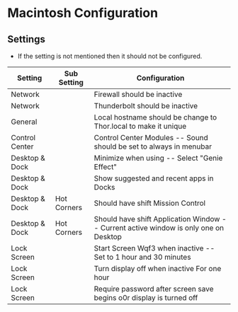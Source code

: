 # Macintosh Configuration

## Settings

* If the setting is not mentioned then it should not be configured.

| Setting | Sub Setting | Configuration | 
| ------- | ------------| ------------- | 
| Network | | Firewall should be inactive |
| Network | | Thunderbolt should be inactive |
| General | | Local hostname should be change to Thor.local to make it unique |
| Control Center | | Control Center Modules -- Sound should be set to always in menubar |
| Desktop & Dock | | Minimize when using -- Select "Genie Effect" |
| Desktop & Dock | | Show suggested and recent apps in Docks | 
| Desktop & Dock | Hot Corners | Should have shift Mission Control |
| Desktop & Dock | Hot Corners | Should have shift Application Window -- Current active window is only one on Desktop |
| Lock Screen    | | Start Screen Wqf3 when inactive -- Set to 1 hour and 30 minutes |
| Lock Screen    | | Turn display off when inactive For one hour |
| Lock Screen    | | Require password after screen save begins o0r display is turned off |
